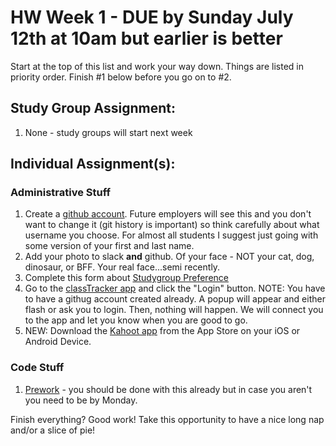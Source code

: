 # HW Week 1 - DUE by Sunday July 12th at 10am but earlier is better

Start at the top of this list and work your way down.  Things are listed in priority order.  Finish #1 below before you go on to #2.

## Study Group Assignment:
1.  None - study groups will start next week

## Individual Assignment(s):
### Administrative Stuff
1. Create a [github account](https://github.com).  Future employers will see this and you don't want to change it (git history is important) so think carefully about what username you choose.  For almost all students I suggest just going with some version of your first and last name.
1. Add your photo to slack **and** github.  Of your face - NOT your cat, dog, dinosaur, or BFF.  Your real face...semi recently.
1. Complete this form about [Studygroup Preference](https://forms.gle/4bSob9L6E4uDpkT47)
1. Go to the [classTracker app](https://classtracker.drteresavasquez.com) and click the "Login" button. NOTE: You have to have a githug account created already. A popup will appear and either flash or ask you to login. Then, nothing will happen. We will connect you to the app and let you know when you are good to go.
1. NEW: Download the [Kahoot app](https://kahoot.com/home/mobile-app/) from the App Store on your iOS or Android Device. 

### Code Stuff
1. [Prework](https://nashville-software-school.github.io/web-development-foundations/) - you should be done with this already but in case you aren't you need to be by Monday.

Finish everything? Good work!  Take this opportunity to have a nice long nap and/or a slice of pie!
